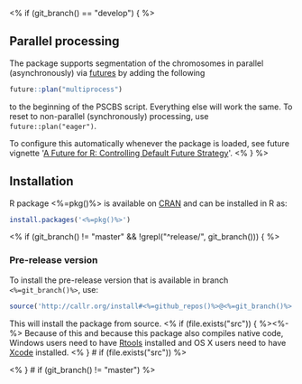 <% if (git_branch() == "develop") { %>
## Parallel processing
The package supports segmentation of the chromosomes in parallel
(asynchronously) via [futures](https://cran.r-project.org/package=future)
by adding the following
```r
future::plan("multiprocess")
```
to the beginning of the PSCBS script.  Everything else will work the
same.  To reset to non-parallel (synchronously) processing, use
`future::plan("eager")`.

To configure this automatically whenever the package is loaded, see
future vignette '[A Future for R: Controlling Default Future Strategy](https://cran.r-project.org/web/packages/future/vignettes/future-4-startup.html)'.
<% } %>


## Installation
R package <%=pkg()%> is available on [CRAN](http://cran.r-project.org/package=<%=pkg()%>) and can be installed in R as:
```r
install.packages('<%=pkg()%>')
```

<% if (git_branch() != "master" && !grepl("^release/", git_branch())) { %>
### Pre-release version

To install the pre-release version that is available in branch `<%=git_branch()%>`, use:
```r
source('http://callr.org/install#<%=github_repos()%>@<%=git_branch()%>')
```
This will install the package from source.  <% if (file.exists("src")) { %><%-%>
Because of this and because this package also compiles native code,
Windows users need to have
[Rtools](https://cran.r-project.org/bin/windows/Rtools/) installed and
OS X users need to have [Xcode](https://developer.apple.com/xcode/)
installed.
<% } # if (file.exists("src")) %>

<% } # if (git_branch() != "master") %>
